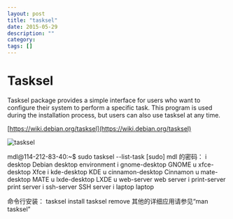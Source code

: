 ```yaml
---
layout: post
title: "tasksel"
date: 2015-05-29
description: ""
category: 
tags: []
---
```


# Tasksel

Tasksel package provides a simple interface for users who want to configure their system to perform a specific task. This program is used during the installation process, but users can also use tasksel at any time.

[https://wiki.debian.org/tasksel](https://wiki.debian.org/tasksel)

![tasksel]({{page.url}}/images/tasksel.png)

mdl@114-212-83-40:~$ sudo tasksel --list-task
[sudo] mdl 的密码：
i desktop    Debian desktop environment
i gnome-desktop    GNOME
u xfce-desktop    Xfce
i kde-desktop    KDE
u cinnamon-desktop    Cinnamon
u mate-desktop    MATE
u lxde-desktop    LXDE
u web-server    web server
i print-server    print server
i ssh-server    SSH server
i laptop    laptop

命令行安装：
tasksel install <task>
tasksel remove <task>
其他的详细应用请参见“man tasksel”
